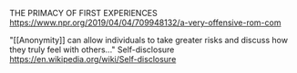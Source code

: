 THE PRIMACY OF FIRST EXPERIENCES https://www.npr.org/2019/04/04/709948132/a-very-offensive-rom-com

"[[Anonymity]] can allow individuals to take greater risks and discuss how they truly feel with others..." Self-disclosure https://en.wikipedia.org/wiki/Self-disclosure